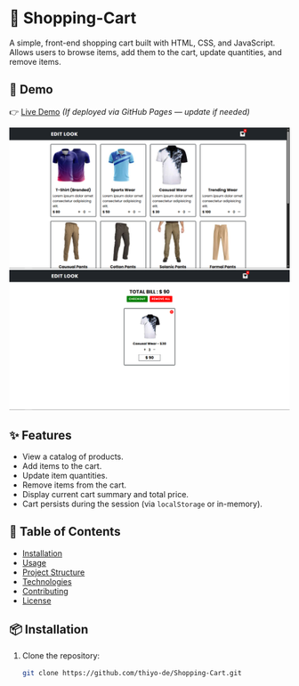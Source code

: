 # 🛒 Shopping-Cart

A simple, front-end shopping cart built with HTML, CSS, and JavaScript. Allows users to browse items, add them to the cart, update quantities, and remove items.

## 🔗 Demo

👉 [Live Demo](https://thiyo-de.github.io/Shopping-Cart/) *(If deployed via GitHub Pages — update if needed)*

![Shopping-Cart Screenshot](./assets/screenshot.png)
![Shopping-Cart Screenshot](./assets/screenshot1.png)

## ✨ Features

- View a catalog of products.
- Add items to the cart.
- Update item quantities.
- Remove items from the cart.
- Display current cart summary and total price.
- Cart persists during the session (via `localStorage` or in-memory).

## 📑 Table of Contents

- [Installation](#installation)  
- [Usage](#usage)  
- [Project Structure](#project-structure)  
- [Technologies](#technologies)  
- [Contributing](#contributing)  
- [License](#license)

## 📦 Installation

1. Clone the repository:
   ```bash
   git clone https://github.com/thiyo-de/Shopping-Cart.git
